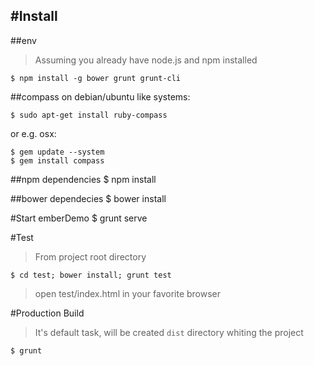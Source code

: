 
#Install
---

##env

> Assuming you already have node.js and npm installed

    $ npm install -g bower grunt grunt-cli

##compass
on debian/ubuntu like systems:

    $ sudo apt-get install ruby-compass

or e.g. osx:

    $ gem update --system
    $ gem install compass
    
##npm dependencies
    $ npm install

##bower dependecies
    $ bower install

#Start emberDemo
    $ grunt serve

#Test
> From project root directory

    $ cd test; bower install; grunt test


> open test/index.html in your favorite browser

#Production Build

> It's default task, will be created `dist` directory whiting the project

    $ grunt
